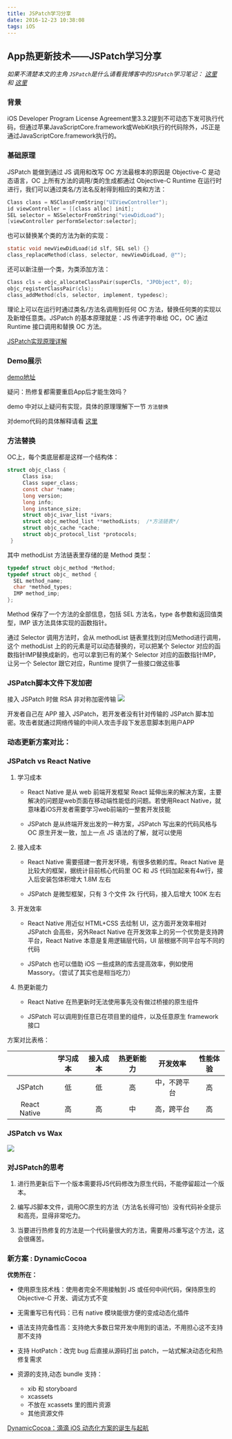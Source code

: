 ```yaml
---
title: JSPatch学习分享
date: 2016-12-23 10:38:08
tags: iOS
---
```


## App热更新技术——JSPatch学习分享



 _如果不清楚本文的主角 `JSPatch`是什么请看我博客中的`JSPatch`学习笔记： [这里](http://jake.gift/2016/12/19/JSPatch%E5%AD%A6%E4%B9%A0%E7%AC%94%E8%AE%B0-%E4%B8%80/) 和 [这里](http://jake.gift/2016/12/19/JSPatch%E5%AD%A6%E4%B9%A0%E7%AC%94%E8%AE%B0-%E4%BA%8C/)_

### 背景


iOS Developer Program License Agreement里3.3.2提到不可动态下发可执行代码，但通过苹果JavaScriptCore.framework或WebKit执行的代码除外，JS正是通过JavaScriptCore.framework执行的。



### 基础原理



JSPatch 能做到通过 JS 调用和改写 OC 方法最根本的原因是 Objective-C 是动态语言，OC 上所有方法的调用/类的生成都通过 Objective-C Runtime 在运行时进行，我们可以通过类名/方法名反射得到相应的类和方法：

``` objectivec
Class class = NSClassFromString("UIViewController");
id viewController = [[class alloc] init];
SEL selector = NSSelectorFromString("viewDidLoad");
[viewController performSelector:selector];
```
也可以替换某个类的方法为新的实现：

``` objectivec
static void newViewDidLoad(id slf, SEL sel) {}
class_replaceMethod(class, selector, newViewDidLoad, @"");
```

还可以新注册一个类，为类添加方法：

``` objectivec
Class cls = objc_allocateClassPair(superCls, "JPObject", 0);
objc_registerClassPair(cls);
class_addMethod(cls, selector, implement, typedesc);
```
理论上可以在运行时通过类名/方法名调用到任何 OC 方法，替换任何类的实现以及新增任意类。JSPatch 的基本原理就是：JS 传递字符串给 OC，OC 通过 Runtime 接口调用和替换 OC 方法。

[JSPatch实现原理详解](https://github.com/bang590/JSPatch/wiki/JSPatch-%E5%AE%9E%E7%8E%B0%E5%8E%9F%E7%90%86%E8%AF%A6%E8%A7%A3)



### Demo展示



[demo地址](https://github.com/HuyangJake/JSPatchTestDemo)

疑问：热修复都需要重启App后才能生效吗？

demo 中对以上疑问有实现，具体的原理理解下一节  `方法替换`

对demo代码的具体解释请看 [这里](http://jake.gift/2016/12/19/JSPatch%E5%AD%A6%E4%B9%A0%E7%AC%94%E8%AE%B0-%E4%BA%8C/)


### 方法替换



OC上，每个类底层都是这样一个结构体：

``` objectivec
struct objc_class {  
     Class isa;  
     Class super_class;    
     const char *name;   
     long version;  
     long info;   
     long instance_size;  
     struct objc_ivar_list *ivars;  
     struct objc_method_list **methodLists;  /*方法链表*/  
     struct objc_cache *cache;  
     struct objc_protocol_list *protocols;     
 }
```

其中 methodList 方法链表里存储的是 Method 类型：

``` objectivec
typedef struct objc_method *Method;
typedef struct objc_ method {
  SEL method_name;
  char *method_types;
  IMP method_imp;
};
```

Method 保存了一个方法的全部信息，包括 SEL 方法名，type 各参数和返回值类型，IMP 该方法具体实现的函数指针。

通过 Selector 调用方法时，会从 methodList 链表里找到对应Method进行调用，这个 methodList 上的的元素是可以动态替换的，可以把某个 Selector 对应的函数指针IMP替换成新的，也可以拿到已有的某个 Selector 对应的函数指针IMP，让另一个 Selector 跟它对应，Runtime 提供了一些接口做这些事



### JSPatch脚本文件下发加密


接入 JSPatch 时做 RSA 非对称加密传输
![](http://upload-images.jianshu.io/upload_images/611240-14723080a9823ced.png?imageMogr2/auto-orient/strip%7CimageView2/2/w/1240)

开发者自己在 APP 接入 JSPatch，若开发者没有针对传输的 JSPatch 脚本加密。攻击者就通过网络传输的中间人攻击手段下发恶意脚本到用户APP



### 动态更新方案对比：



### JSPatch vs React Native


1. 学习成本

	 * React Native 是从 web 前端开发框架 React 延伸出来的解决方案，主要解决的问题是web页面在移动端性能低的问题。若使用React Native，就意味着iOS开发者需要学习web前端的一整套开发技能
	 
	 * JSPatch 是从终端开发出发的一种方案，JSPatch 写出来的代码风格与 OC 原生开发一致，加上一点 JS 语法的了解，就可以使用
2. 接入成本
	* React Native 需要搭建一套开发环境，有很多依赖的库。React Native 是比较大的框架，据统计目前核心代码里 OC 和 JS 代码加起来有4w行，接入后安装包体积增大 1.8M 左右
	
	* JSPatch 是微型框架，只有 3 个文件 2k 行代码，接入后增大 100K 左右
3. 开发效率
	* React Native 用近似 HTML+CSS 去绘制 UI，这方面开发效率相对 JSPatch 会高些，另外React Native 在开发效率上的另一个优势是支持跨平台，React Native 本意是复用逻辑层代码，UI 层根据不同平台写不同的代码
	
	* JSPatch 也可以借助 iOS 一些成熟的库去提高效率，例如使用 Massory。（尝试了其实也是相当吃力）
	
4. 热更新能力
	* React Native 在热更新时无法使用事先没有做过桥接的原生组件
	
	*  JSPatch 可以调用到任意已在项目里的组件，以及任意原生 framework 接口

方案对比表格：

||学习成本|接入成本|热更新能力|开发效率|性能体验|
|:---:|:-:|:-:|:-:|:-:|:-:|
|JSPatch|低|低|高|中，不跨平台|高|
|React Native|高|高|中|高，跨平台|高|

### JSPatch vs Wax

![](http://upload-images.jianshu.io/upload_images/611240-3d1af75ebfe7de01.jpg?imageMogr2/auto-orient/strip%7CimageView2/2/w/1240)


### 对JSPatch的思考



1. 进行热更新后下一个版本需要将JS代码修改为原生代码，不能停留超过一个版本。

2. 编写JS脚本文件，调用OC原生的方法（方法名长得可怕）没有代码补全提示和高亮，显得非常吃力。

3. 当要进行热修复的方法是一个代码量很大的方法，需要用JS重写这个方法，这会很痛苦。




### 新方案 : DynamicCocoa



__优势所在：__

* 使用原生技术栈：使用者完全不用接触到 JS 或任何中间代码，保持原生的 Objective-C 开发、调试方式不变

* 无需重写已有代码：已有 native 模块能很方便的变成动态化插件

* 语法支持完备性高：支持绝大多数日常开发中用到的语法，不用担心这不支持那不支持

* 支持 HotPatch：改完 bug 后直接从源码打出 patch，一站式解决动态化和热修复需求

* 资源的支持,动态 bundle 支持：
	* xib 和 storyboard
	* xcassets
	* 不放在 xcassets 里的图片资源
	* 其他资源文件


[DynamicCocoa：滴滴 iOS 动态化方案的诞生与起航](http://mp.weixin.qq.com/s/qRW_akbU3TSd0SxpF3iQmQ)

